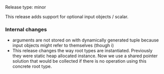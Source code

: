 Release type: minor

This release adds support for optional input objects / scalar.

### Internal changes
- arguments are not stored on with dynamically generated tuple because
input objects might refer to themselves (though i)
- This release changes the way root types are instantiated. 
Previously they were static heap allocated instance.
Now we use a shared pointer solution 
that would be collected if there is no operation using this concrete root type.